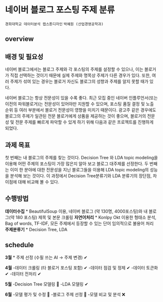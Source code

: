 # 네이버 블로그 포스팅 주제 분류
```경희대학교 데이터분석 캡스톤디자인```
```박혜원 (산업경영공학과)```

## overview

## 배경 및 필요성
네이버 블로그에서는 블로그 주제와 각 포스팅의 주제를 설정할 수 있으나, 이는 블로거가 직접 선택하는 것이기 때문에 실제 주제와 명목상 주제가 다른 경우가 있다. 또한, 여러 주제가 섞여 있는 경우는 블로거 자신도 블로그의 성향과 주제를 알지 못할 때가 있다.

네이버 블로그는 항상 전문성이 있을 수록 좋다. 최근 모집 중인 네이버 인플루언서(또는 이전의 파워블로거)는 전문성이 있어야만 지원할 수 있으며, 포스팅 품질 결정 및 노출 순위 등 여러 부분에서 블로거 전문성이 영향을 미치기 때문이다. 광고주 같은 경우에도 블로그의 주제가 일관된 전문 블로거에게 상품을 제공하는 것이 좋으며, 블로거의 전문성 및 전문 주제를 빠르게 파악할 수 있게 하기 위해 다음과 같은 프로젝트를 진행하게 되었다.

## 과제 목표
첫 번째는 내 블로그의 주제를 찾는 것이다. Decision Tree 와 LDA topic modeling을 이용해 어떤 주제의 포스팅이 가장 많은지 알아 보고 블로그 대주제를 선정한다.
두 번째는 이미 한 분야에 대한 전문성을 지닌 블로그들을 이용해 LDA topic modeling의 성능을 분석해 보는 것이다. 이 과정에서 Decision Tree분류기와 LDA 분류기의 장단점, 차이점에 대해 비교해 볼 수 있다.

## 수행방법
**데이터수집** 
	* BeautifulSoup 이용, 네이버 블로그 (약 130명, 4000포스팅)와 내 블로그(약 180 포스팅) 제목 및 본문 크롤링
**자연어처리** 
	* Konlpy Okt 이용한 형태소 분석, Bag of words, TF-IDF, 모든 주제에서 등장할 수 있는 단어 임의적으로 불용어 처리
**주제분류기** 
	* Decision Tree, LDA

## schedule
**3월**
	* 주제 선정 (수필 쓰는 AI → 주제 변경) ✔

**4월**
 -데이터 크롤링 (타 블로거 포스팅 포함) ✔
 -데이터 점검 및 정제 ✔
 -데이터 토큰화 ✔
 -데이터 전처리 ✔

**5월**
 -Decision Tree 모델링 🔺
 -LDA 모델링 ✔

**6월**
 -모델 평가 및 수정 🔺
 -블로그 주제 선정 🔺
 -모델 비교 및 분석 ❌
      
      

      
